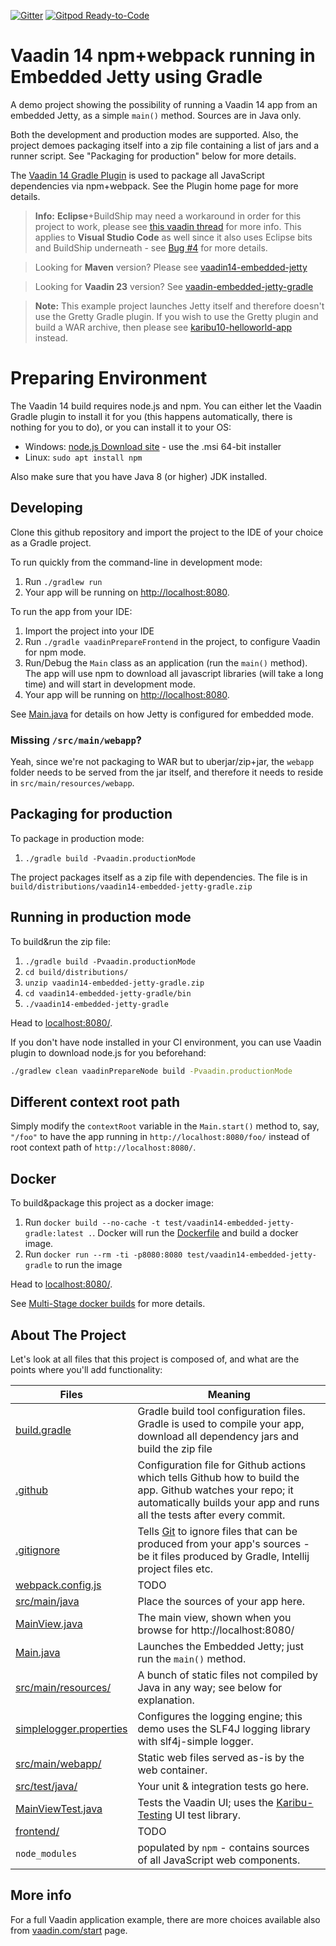 [![Gitter](https://badges.gitter.im/Join%20Chat.svg)](https://gitter.im/vaadin-flow/Lobby#?utm_source=badge&utm_medium=badge&utm_campaign=pr-badge)
[![Gitpod Ready-to-Code](https://img.shields.io/badge/Gitpod-Ready--to--Code-blue?logo=gitpod)](https://gitpod.io/#https://github.com/mvysny/vaadin14-embedded-jetty-gradle)

# Vaadin 14 npm+webpack running in Embedded Jetty using Gradle

A demo project showing the possibility of running a Vaadin 14 app from an
embedded Jetty, as a simple `main()` method. Sources are in Java only.

Both the development and production modes are supported. Also, the project
demoes packaging itself into a zip file containing
a list of jars and a runner script. See "Packaging for production" below
for more details.

The [Vaadin 14 Gradle Plugin](https://github.com/vaadin/vaadin-gradle-plugin)
is used to package all JavaScript dependencies via npm+webpack. See the Plugin
home page for more details.

> **Info:** **Eclipse**+BuildShip may need a workaround in order for this project to work,
> please see [this vaadin thread](https://vaadin.com/forum/thread/18241436) for more info.
> This applies to **Visual Studio Code** as well since it also uses Eclipse bits and BuildShip
> underneath - see [Bug #4](https://github.com/mvysny/vaadin14-embedded-jetty-gradle/issues/4)
> for more details.

> Looking for **Maven** version? Please see [vaadin14-embedded-jetty](https://github.com/mvysny/vaadin14-embedded-jetty)

> Looking for **Vaadin 23** version? See [vaadin-embedded-jetty-gradle](https://github.com/mvysny/vaadin-embedded-jetty-gradle)

> **Note:** This example project launches Jetty itself and therefore doesn't use the Gretty Gradle plugin.
If you wish to use the Gretty plugin and build a WAR archive, then please see
[karibu10-helloworld-app](https://github.com/mvysny/karibu10-helloworld-application) instead.

# Preparing Environment

The Vaadin 14 build requires node.js and npm. You can either let the Vaadin Gradle plugin to install it for
you (this happens automatically, there is nothing for you to do), or you can install it to your OS:

* Windows: [node.js Download site](https://nodejs.org/en/download/) - use the .msi 64-bit installer
* Linux: `sudo apt install npm`

Also make sure that you have Java 8 (or higher) JDK installed.

## Developing

Clone this github repository and import the project to the IDE of your choice
as a Gradle project.

To run quickly from the command-line in development mode:

1. Run `./gradlew run`
2. Your app will be running on [http://localhost:8080](http://localhost:8080).

To run the app from your IDE:

1. Import the project into your IDE
2. Run `./gradle vaadinPrepareFrontend` in the project, to configure Vaadin for npm mode.
3. Run/Debug the `Main` class as an application (run the `main()` method).
   The app will use npm to download all javascript libraries (will take a long time)
   and will start in development mode.
4. Your app will be running on [http://localhost:8080](http://localhost:8080).

See [Main.java](src/main/java/com/vaadin/starter/skeleton/Main.java)
for details on how Jetty is configured for embedded mode.

### Missing `/src/main/webapp`?

Yeah, since we're not packaging to WAR but to uberjar/zip+jar, the `webapp` folder needs to be
served from the jar itself, and therefore it needs to reside in `src/main/resources/webapp`.

## Packaging for production

To package in production mode:

1. `./gradle build -Pvaadin.productionMode`

The project packages itself as a zip file with dependencies. The file is
in `build/distributions/vaadin14-embedded-jetty-gradle.zip`

## Running in production mode

To build&run the zip file:

1. `./gradle build -Pvaadin.productionMode`
2. `cd build/distributions/`
3. `unzip vaadin14-embedded-jetty-gradle.zip`
4. `cd vaadin14-embedded-jetty-gradle/bin`
5. `./vaadin14-embedded-jetty-gradle`

Head to [localhost:8080/](http://localhost:8080).

If you don't have node installed in your CI environment, you can use Vaadin plugin to download node.js for you beforehand:

```bash
./gradlew clean vaadinPrepareNode build -Pvaadin.productionMode
```

## Different context root path

Simply modify the `contextRoot` variable in the `Main.start()` method to, say, `"/foo"`
to have the app running in `http://localhost:8080/foo/` instead of root context path of `http://localhost:8080/`.

## Docker

To build&package this project as a docker image:

1. Run `docker build --no-cache -t test/vaadin14-embedded-jetty-gradle:latest .`. Docker will run the [Dockerfile](Dockerfile) and build a docker image.
2. Run `docker run --rm -ti -p8080:8080 test/vaadin14-embedded-jetty-gradle` to run the image

Head to [localhost:8080/](http://localhost:8080).

See [Multi-Stage docker builds](https://mvysny.github.io/multi-stage-docker-build/) for more details.

## About The Project

Let's look at all files that this project is composed of, and what are the points where you'll add functionality:

| Files                                                                            | Meaning
|----------------------------------------------------------------------------------| -------
| [build.gradle](build.gradle)                                                     | Gradle build tool configuration files. Gradle is used to compile your app, download all dependency jars and build the zip file
| [.github](.github)                                                               | Configuration file for Github actions which tells Github how to build the app. Github watches your repo; it automatically builds your app and runs all the tests after every commit.
| [.gitignore](.gitignore)                                                         | Tells [Git](https://git-scm.com/) to ignore files that can be produced from your app's sources - be it files produced by Gradle, Intellij project files etc.
| [webpack.config.js](webpack.config.js)                                           | TODO
| [src/main/java](src/main/java)                                                   | Place the sources of your app here.
| [MainView.java](src/main/java/com/vaadin/starter/skeleton/MainView.java)         | The main view, shown when you browse for http://localhost:8080/
| [Main.java](src/main/java/com/vaadin/starter/skeleton/Main.java)                 | Launches the Embedded Jetty; just run the `main()` method.
| [src/main/resources/](src/main/resources)                                        | A bunch of static files not compiled by Java in any way; see below for explanation.
| [simplelogger.properties](src/main/resources/simplelogger.properties)            | Configures the logging engine; this demo uses the SLF4J logging library with slf4j-simple logger.
| [src/main/webapp/](src/main/webapp)                                              | Static web files served as-is by the web container.
| [src/test/java/](src/test/java)                                                  | Your unit & integration tests go here.
| [MainViewTest.java](src/test/java/com/vaadin/starter/skeleton/MainViewTest.java) | Tests the Vaadin UI; uses the [Karibu-Testing](https://github.com/mvysny/karibu-testing) UI test library.
| [frontend/](frontend)                                                            | TODO
| `node_modules`                                                                   | populated by `npm` - contains sources of all JavaScript web components.

## More info

For a full Vaadin application example, there are more choices available also from [vaadin.com/start](https://vaadin.com/start) page.
